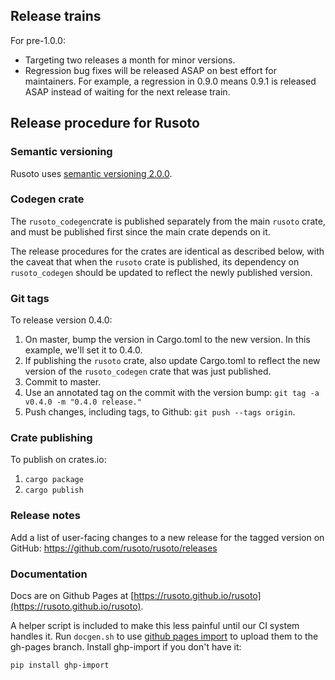 ## Release trains

For pre-1.0.0:

* Targeting two releases a month for minor versions.
* Regression bug fixes will be released ASAP on best effort for maintainers.  For example, a regression in 0.9.0 means 0.9.1 is released ASAP instead of waiting for the next release train.

## Release procedure for Rusoto

### Semantic versioning

Rusoto uses [semantic versioning 2.0.0](http://semver.org/).

### Codegen crate

The `rusoto_codegen`crate is published separately from the main `rusoto` crate, and must be published first since the main crate depends on it.  

The release procedures for the crates are identical as described below, with the caveat that when the `rusoto` crate is published, its dependency on `rusoto_codegen` should be updated to reflect the newly published version.

### Git tags

To release version 0.4.0:

1. On master, bump the version in Cargo.toml to the new version.  In this example, we'll set it to 0.4.0.
2. If publishing the `rusoto` crate, also update Cargo.toml to reflect the new version of the `rusoto_codegen` crate that was just published.
3. Commit to master.
4. Use an annotated tag on the commit with the version bump: `git tag -a v0.4.0 -m "0.4.0 release."`
5. Push changes, including tags, to Github: `git push --tags origin`.

### Crate publishing

To publish on crates.io:

1. `cargo package`
2. `cargo publish`

### Release notes

Add a list of user-facing changes to a new release for the tagged version on GitHub: https://github.com/rusoto/rusoto/releases

### Documentation

Docs are on Github Pages at [https://rusoto.github.io/rusoto](https://rusoto.github.io/rusoto).

A helper script is included to make this less painful until our CI system handles it.  Run `docgen.sh` to
use [github pages import](https://github.com/davisp/ghp-import) to upload them to the gh-pages branch.  Install
ghp-import if you don't have it:

`pip install ghp-import`
